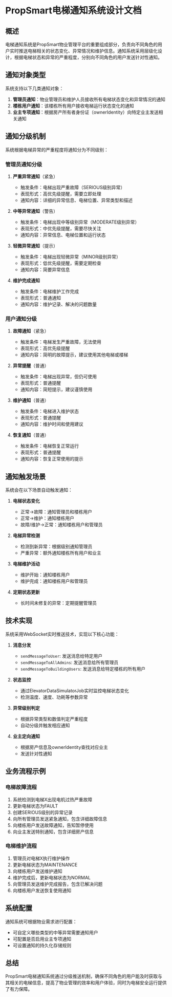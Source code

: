 # PropSmart电梯通知系统设计文档

## 概述
电梯通知系统是PropSmart物业管理平台的重要组成部分，负责向不同角色的用户实时推送电梯相关的状态变化、异常情况和维护信息。通知系统采用层级化设计，根据电梯状态和异常的严重程度，分别向不同角色的用户发送针对性通知。

## 通知对象类型
系统支持以下几类通知对象：
1. **管理员通知**：物业管理员和维护人员接收所有电梯状态变化和异常情况的通知
2. **楼栋用户通知**：该楼栋所有用户接收电梯运行状态变化的通知
3. **业主专项通知**：根据房产所有者身份证（ownerIdentity）向特定业主发送相关通知

## 通知分级机制
系统根据电梯异常的严重程度将通知分为不同级别：

### 管理员通知分级
1. **严重异常通知**（紧急）
   - 触发条件：电梯出现严重故障（SERIOUS级别异常）
   - 表现形式：高优先级提醒，需要立即处理
   - 通知内容：详细的异常信息、电梯位置、异常类型和描述

2. **中等异常通知**（警告）
   - 触发条件：电梯出现中等级别异常（MODERATE级别异常）
   - 表现形式：中优先级提醒，需要尽快关注
   - 通知内容：异常信息、电梯位置和运行状态

3. **轻微异常通知**（提示）
   - 触发条件：电梯出现轻微异常（MINOR级别异常）
   - 表现形式：低优先级提醒，需要定期检查
   - 通知内容：简要异常信息

4. **维护完成通知**
   - 触发条件：电梯维护工作完成
   - 表现形式：普通通知
   - 通知内容：维护记录、解决的问题数量

### 用户通知分级
1. **故障通知**（紧急）
   - 触发条件：电梯发生严重故障，无法使用
   - 表现形式：高优先级提醒
   - 通知内容：简明的故障提示，建议使用其他电梯或楼梯

2. **异常提醒**（普通）
   - 触发条件：电梯出现异常，但仍可使用
   - 表现形式：普通提醒
   - 通知内容：简短提示，建议谨慎使用

3. **维护通知**（普通）
   - 触发条件：电梯进入维护状态
   - 表现形式：普通提醒
   - 通知内容：维护时间和使用建议

4. **恢复通知**（普通）
   - 触发条件：电梯恢复正常运行
   - 表现形式：普通提醒
   - 通知内容：恢复正常使用的提示

## 通知触发场景
系统会在以下场景自动触发通知：

1. **电梯状态变化**
   - 正常->故障：通知管理员和楼栋用户
   - 正常->维护：通知楼栋用户
   - 故障/维护->正常：通知楼栋用户和管理员

2. **电梯异常检测**
   - 检测到新异常：根据级别通知管理员
   - 严重异常：额外通知楼栋所有用户和业主

3. **电梯维护活动**
   - 维护开始：通知楼栋用户
   - 维护完成：通知楼栋用户和管理员

4. **定期状态更新**
   - 长时间未修复的异常：定期提醒管理员

## 技术实现
系统采用WebSocket实时推送技术，实现以下核心功能：

1. **消息分发**
   - `sendMessageToUser`: 发送消息给特定用户
   - `sendMessageToAllAdmins`: 发送消息给所有管理员
   - `sendMessageToBuildingUsers`: 发送消息给特定楼栋的所有用户

2. **状态监控**
   - 通过ElevatorDataSimulatorJob实时监控电梯状态变化
   - 检测温度、速度、功耗等参数异常

3. **异常级别判定**
   - 根据异常类型和数值判定严重程度
   - 自动分级并触发相应通知

4. **业主定向通知**
   - 根据房产信息及ownerIdentity查找对应业主
   - 发送针对性通知

## 业务流程示例

### 电梯故障流程
1. 系统检测到电梯X出现电机过热严重故障
2. 更新电梯状态为FAULT
3. 创建SERIOUS级别的异常记录
4. 向所有管理员发送紧急通知，包含详细故障信息
5. 向楼栋用户发送故障通知，告知暂停使用
6. 向业主发送特别通知，包含详细房产信息

### 电梯维护流程
1. 管理员对电梯X执行维护操作
2. 更新电梯状态为MAINTENANCE
3. 向楼栋用户发送维护通知
4. 维护完成后，更新电梯状态为NORMAL
5. 向管理员发送维护完成报告，包含已解决问题
6. 向楼栋用户发送恢复使用通知

## 系统配置
通知系统可根据物业需求进行配置：

- 可自定义哪些类型的中等异常需要通知用户
- 可配置是否启用业主专项通知
- 可设置通知的持久化存储规则

## 总结
PropSmart电梯通知系统通过分级推送机制，确保不同角色的用户能及时获取与其相关的电梯信息，提高了物业管理的效率和用户体验，同时为电梯安全运行提供了有力保障。 